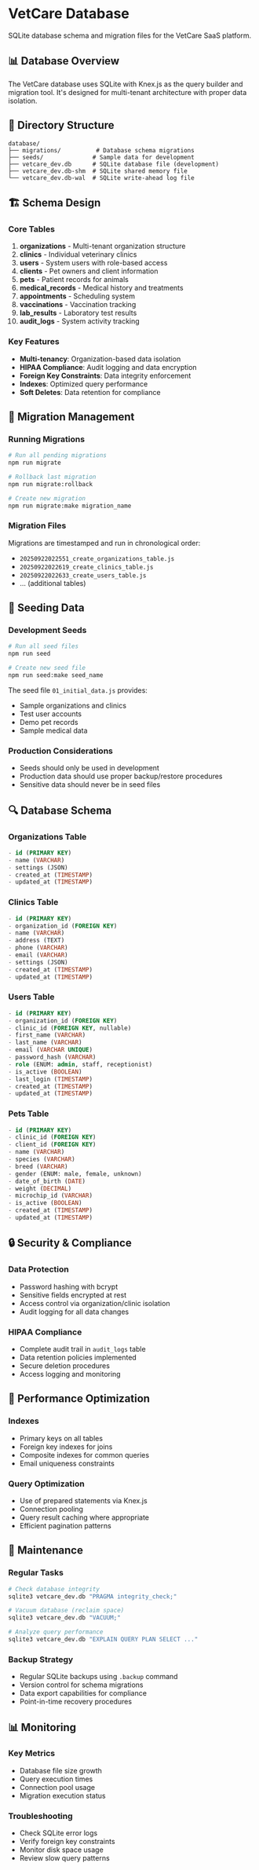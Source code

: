 # VetCare Database

SQLite database schema and migration files for the VetCare SaaS platform.

## 📊 Database Overview

The VetCare database uses SQLite with Knex.js as the query builder and migration tool. It's designed for multi-tenant architecture with proper data isolation.

## 📁 Directory Structure

```
database/
├── migrations/          # Database schema migrations
├── seeds/              # Sample data for development
├── vetcare_dev.db      # SQLite database file (development)
├── vetcare_dev.db-shm  # SQLite shared memory file
└── vetcare_dev.db-wal  # SQLite write-ahead log file
```

## 🏗️ Schema Design

### Core Tables

1. **organizations** - Multi-tenant organization structure
2. **clinics** - Individual veterinary clinics
3. **users** - System users with role-based access
4. **clients** - Pet owners and client information
5. **pets** - Patient records for animals
6. **medical_records** - Medical history and treatments
7. **appointments** - Scheduling system
8. **vaccinations** - Vaccination tracking
9. **lab_results** - Laboratory test results
10. **audit_logs** - System activity tracking

### Key Features

- **Multi-tenancy**: Organization-based data isolation
- **HIPAA Compliance**: Audit logging and data encryption
- **Foreign Key Constraints**: Data integrity enforcement
- **Indexes**: Optimized query performance
- **Soft Deletes**: Data retention for compliance

## 🔧 Migration Management

### Running Migrations

```bash
# Run all pending migrations
npm run migrate

# Rollback last migration
npm run migrate:rollback

# Create new migration
npm run migrate:make migration_name
```

### Migration Files

Migrations are timestamped and run in chronological order:

- `20250922022551_create_organizations_table.js`
- `20250922022619_create_clinics_table.js`
- `20250922022633_create_users_table.js`
- ... (additional tables)

## 🌱 Seeding Data

### Development Seeds

```bash
# Run all seed files
npm run seed

# Create new seed file
npm run seed:make seed_name
```

The seed file `01_initial_data.js` provides:
- Sample organizations and clinics
- Test user accounts
- Demo pet records
- Sample medical data

### Production Considerations

- Seeds should only be used in development
- Production data should use proper backup/restore procedures
- Sensitive data should never be in seed files

## 🔍 Database Schema

### Organizations Table
```sql
- id (PRIMARY KEY)
- name (VARCHAR)
- settings (JSON)
- created_at (TIMESTAMP)
- updated_at (TIMESTAMP)
```

### Clinics Table
```sql
- id (PRIMARY KEY)
- organization_id (FOREIGN KEY)
- name (VARCHAR)
- address (TEXT)
- phone (VARCHAR)
- email (VARCHAR)
- settings (JSON)
- created_at (TIMESTAMP)
- updated_at (TIMESTAMP)
```

### Users Table
```sql
- id (PRIMARY KEY)
- organization_id (FOREIGN KEY)
- clinic_id (FOREIGN KEY, nullable)
- first_name (VARCHAR)
- last_name (VARCHAR)
- email (VARCHAR UNIQUE)
- password_hash (VARCHAR)
- role (ENUM: admin, staff, receptionist)
- is_active (BOOLEAN)
- last_login (TIMESTAMP)
- created_at (TIMESTAMP)
- updated_at (TIMESTAMP)
```

### Pets Table
```sql
- id (PRIMARY KEY)
- clinic_id (FOREIGN KEY)
- client_id (FOREIGN KEY)
- name (VARCHAR)
- species (VARCHAR)
- breed (VARCHAR)
- gender (ENUM: male, female, unknown)
- date_of_birth (DATE)
- weight (DECIMAL)
- microchip_id (VARCHAR)
- is_active (BOOLEAN)
- created_at (TIMESTAMP)
- updated_at (TIMESTAMP)
```

## 🔒 Security & Compliance

### Data Protection
- Password hashing with bcrypt
- Sensitive fields encrypted at rest
- Access control via organization/clinic isolation
- Audit logging for all data changes

### HIPAA Compliance
- Complete audit trail in `audit_logs` table
- Data retention policies implemented
- Secure deletion procedures
- Access logging and monitoring

## 🚀 Performance Optimization

### Indexes
- Primary keys on all tables
- Foreign key indexes for joins
- Composite indexes for common queries
- Email uniqueness constraints

### Query Optimization
- Use of prepared statements via Knex.js
- Connection pooling
- Query result caching where appropriate
- Efficient pagination patterns

## 🔧 Maintenance

### Regular Tasks
```bash
# Check database integrity
sqlite3 vetcare_dev.db "PRAGMA integrity_check;"

# Vacuum database (reclaim space)
sqlite3 vetcare_dev.db "VACUUM;"

# Analyze query performance
sqlite3 vetcare_dev.db "EXPLAIN QUERY PLAN SELECT ..."
```

### Backup Strategy
- Regular SQLite backups using `.backup` command
- Version control for schema migrations
- Data export capabilities for compliance
- Point-in-time recovery procedures

## 📊 Monitoring

### Key Metrics
- Database file size growth
- Query execution times
- Connection pool usage
- Migration execution status

### Troubleshooting
- Check SQLite error logs
- Verify foreign key constraints
- Monitor disk space usage
- Review slow query patterns